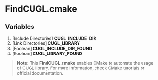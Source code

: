 # FindCUGL.cmake


## Variables

1. [Include Directories] **CUGL_INCLUDE_DIR** 
2. [Link Directories] **CUGL_LIBRARY** 
3. [Boolean] **CUGL_INCLUDE_DIR_FOUND** 
4. [Boolean] **CUGL_LIBRARY_FOUND**


> **Note:** This **FindCUGL.cmake** enables CMake to automate the usage of CUGL
library. For more information, check CMake tutorials or official documentation.